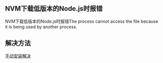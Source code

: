 ## NVM下载低版本的Node.js时报错

NVM下载低版本的Node.js时报错The process cannot access the file because it is being used by another process.

## 解决方法

[手动安装解决](https://blog.csdn.net/m0_62128476/article/details/147378721)
